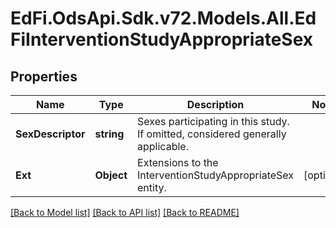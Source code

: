 # EdFi.OdsApi.Sdk.v72.Models.All.EdFiInterventionStudyAppropriateSex

## Properties

Name | Type | Description | Notes
------------ | ------------- | ------------- | -------------
**SexDescriptor** | **string** | Sexes participating in this study. If omitted, considered generally applicable. | 
**Ext** | **Object** | Extensions to the InterventionStudyAppropriateSex entity. | [optional] 

[[Back to Model list]](../README.md#documentation-for-models) [[Back to API list]](../README.md#documentation-for-api-endpoints) [[Back to README]](../README.md)

